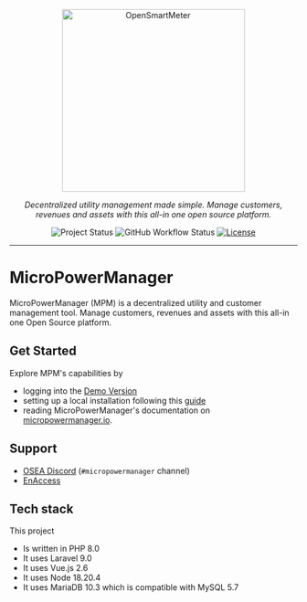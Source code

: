 <p align="center">
  <a href="https://github.com/EnAccess/micropowermanager-cloud">
    <img
      src="https://micropowermanager.com/assets/images/Website_Illustrations_Logo.png"
      alt="OpenSmartMeter"
      width="320"
    >
  </a>
</p>
<p align="center">
    <em>Decentralized utility management made simple. Manage customers, revenues and assets with this all-in one open source platform.</em>
</p>
<p align="center">
  <img
    alt="Project Status"
    src="https://img.shields.io/badge/Project%20Status-stable-green"
  >
  <img
    alt="GitHub Workflow Status"
    src="https://img.shields.io/github/actions/workflow/status/EnAccess/micropowermanager-cloud/check-generic.yaml"
  >
  <a href="https://github.com/EnAccess/micropowermanager-cloud/blob/main/LICENSE" target="_blank">
    <img
      alt="License"
      src="https://img.shields.io/github/license/EnAccess/micropowermanager-cloud"
    >
  </a>
</p>

---

# MicroPowerManager

MicroPowerManager (MPM) is a decentralized utility and customer management tool.
Manage customers, revenues and assets with this all-in one Open Source platform.

## Get Started

Explore MPM's capabilities by

- logging into the [Demo Version](https://demo.micropowermanager.io/#/login)
- setting up a local installation following this [guide](https://micropowermanager.io/development/development-environment.html)
- reading MicroPowerManager's documentation on [micropowermanager.io](https://micropowermanager.io/).

## Support

- [OSEA Discord](https://discord.osea-community.org/) (`#micropowermanager` channel)
- [EnAccess](https://enaccess.org/)

## Tech stack

This project

- Is written in PHP 8.0
- It uses Laravel 9.0
- It uses Vue.js 2.6
- It uses Node 18.20.4
- It uses MariaDB 10.3 which is compatible with MySQL 5.7
